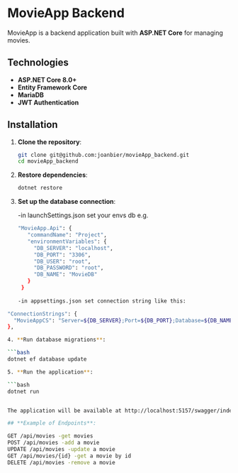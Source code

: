 # MovieApp Backend

MovieApp is a backend application built with **ASP.NET Core** for managing movies.

## Technologies

- **ASP.NET Core 8.0+**
- **Entity Framework Core**
- **MariaDB**
- **JWT Authentication**

## Installation

1. **Clone the repository**:

   ```bash
   git clone git@github.com:joanbier/movieApp_backend.git
   cd movieApp_backend
   
2. **Restore dependencies**:

   ```bash
   dotnet restore

3. **Set up the database connection**:

   -in launchSettings.json set your envs db e.g.

   ```bash      
   "MovieApp.Api": {
      "commandName": "Project",
      "environmentVariables": {
        "DB_SERVER": "localhost",
        "DB_PORT": "3306",
        "DB_USER": "root",
        "DB_PASSWORD": "root",
        "DB_NAME": "MovieDB"
      }
    }
    
   -in appsettings.json set connection string like this:

  ```bash      
  "ConnectionStrings": {
    "MovieAppCS": "Server=${DB_SERVER};Port=${DB_PORT};Database=${DB_NAME};User=${DB_USER};Password=${DB_PASSWORD};"
  },    
  
  4. **Run database migrations**:

  ```bash      
  dotnet ef database update
  
  5. **Run the application**:

  ```bash      
  dotnet run
  
  
  The application will be available at http://localhost:5157/swagger/index.html
  
  ## **Example of Endpoints**:
  
  GET /api/movies -get movies
  POST /api/movies -add a movie
  UPDATE /api/movies -update a movie
  GET /api/movies/{id} -get a movie by id
  DELETE /api/movies -remove a movie
  
